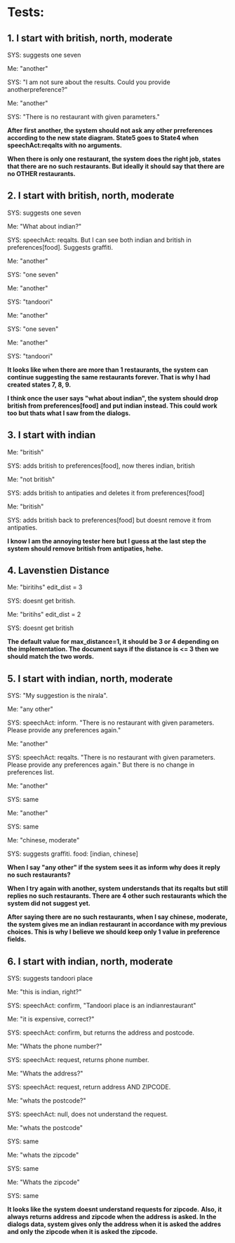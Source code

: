 # Tests:
## 1. I start with british, north, moderate
SYS: suggests one seven

Me: "another"

SYS: "I am not sure about the results. Could you provide anotherpreference?"

Me: "another"

SYS: "There is no restaurant with given parameters."

**After first another, the system should not ask any other prreferences according to the new state diagram. State5 goes to State4 when speechAct:reqalts with no arguments.**

**When there is only one restaurant, the system does the right job, states that there are no such restaurants. But ideally it should say that there are no OTHER restaurants.**

## 2. I start with british, north, moderate
SYS: suggests one seven

Me: "What about indian?"

SYS: speechAct: reqalts. But I can see both indian and british in preferences[food]. Suggests graffiti.

Me: "another"

SYS: "one seven"

Me: "another"

SYS: "tandoori"

Me: "another"

SYS: "one seven"

Me: "another"

SYS: "tandoori"

**It looks like when there are more than 1 restaurants, the system can continue suggesting the same restaurants forever. That is why I had created states 7, 8, 9.**

**I think once the user says "what about indian", the system should drop british from preferences[food] and put indian instead. This could work too but thats what I saw from the dialogs.**

## 3. I start with indian
Me: "british"

SYS: adds british to preferences[food], now theres indian, british

Me: "not british"

SYS: adds british to antipaties and deletes it from preferences[food]

Me: "british"

SYS: adds british back to preferences[food] but doesnt remove it from antipaties.

**I know I am the annoying tester here but I guess at the last step the system should remove british from antipaties, hehe.**

## 4. Lavenstien Distance
Me: "biritihs" edit_dist = 3

SYS: doesnt get british.

Me: "britihs" edit_dist = 2

SYS: doesnt get british

**The default value for max_distance=1, it should be 3 or 4 depending on the implementation. The document says if the distance is <= 3 then we should match the two words.**

## 5. I start with indian, north, moderate
SYS: "My suggestion is the nirala". 

Me: "any other"

SYS: speechAct: inform. "There is no restaurant with given parameters. Please provide any preferences again."

Me: "another"

SYS: speechAct: reqalts. "There is no restaurant with given parameters. Please provide any preferences again." But there is no change in preferences list.

Me: "another"

SYS: same

Me: "another"

SYS: same

Me: "chinese, moderate"

SYS: suggests graffiti. food: [indian, chinese]

**When I say "any other" if the system sees it as inform why does it reply no such restaurants?**

**When I try again with another, system understands that its reqalts but still replies no such restaurants. There are 4 other such restaurants which the system did not suggest yet.**

**After saying there are no such restaurants, when I say chinese, moderate, the system gives me an indian restaurant in accordance with my previous choices. This is why I believe we should keep only 1 value in preference fields.**

## 6. I start with indian, north, moderate
SYS: suggests tandoori place

Me: "this is indian, right?"

SYS: speechAct: confirm, "Tandoori place is an indianrestaurant"

Me: "it is expensive, correct?"

SYS: speechAct: confirm, but returns the address and postcode.

Me: "Whats the phone number?"

SYS: speechAct: request, returns phone number.

Me: "Whats the address?"

SYS: speechAct: request, return address AND ZIPCODE.

Me: "whats the postcode?"

SYS: speechAct: null, does not understand the request.

Me: "whats the postcode"

SYS: same

Me: "whats the zipcode"

SYS: same

Me: "Whats the zipcode"

SYS: same

**It looks like the system doesnt understand requests for zipcode.**
**Also, it always returns address and zipcode when the address is asked. In the dialogs data, system gives only the address when it is asked the addres and only the zipcode when it is asked the zipcode.**
